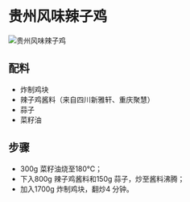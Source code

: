 # 贵州风味辣子鸡

![贵州风味辣子鸡](../images/贵州风味辣子鸡.png)


## 配料

- 炸制鸡块
- 辣子鸡酱料（来自四川新雅轩、重庆聚慧）
- 蒜子
- 菜籽油

## 步骤

- 300g 菜籽油烧至180℃；
- 下入800g 辣子鸡酱料和150g 蒜子，炒至酱料沸腾；
- 加入1700g 炸制鸡块，翻炒4 分钟。
